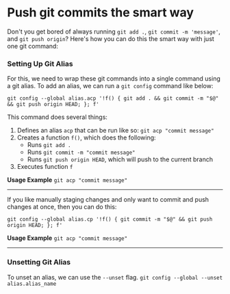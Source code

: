 # Push git commits the smart way

Don't you get bored of always running `git add .`, `git commit -m 'message'`, and `git push origin`? Here's how you can do this the smart way with just one git command:

### Setting Up Git Alias

For this, we need to wrap these git commands into a single command using a git alias. To add an alias, we can run a `git config` command like below:

```
git config --global alias.acp '!f() { git add . && git commit -m "$@" && git push origin HEAD; }; f'
```

This command does several things:

1. Defines an alias `acp` that can be run like so: `git acp "commit message"`
2. Creates a function `f()`, which does the following:
   - Runs `git add .`
   - Runs `git commit -m "commit message"`
   - Runs `git push origin HEAD`, which will push to the current branch
3. Executes function `f`

**Usage Example**
`git acp "commit message"`

---

If you like manually staging changes and only want to commit and push changes at once, then you can do this:

```
git config --global alias.cp '!f() { git commit -m "$@" && git push origin HEAD; }; f'
```

**Usage Example**
`git acp "commit message"`

---

### Unsetting Git Alias

To unset an alias, we can use the `--unset` flag.
`git config --global --unset alias.alias_name`
